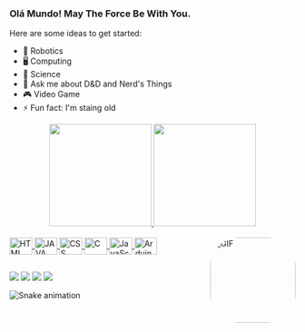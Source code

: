 ### Olá Mundo! May The Force Be With You.

<!--
**MacMenez/MacMenez** is a ✨ _special_ ✨ repository because its `README.md` (this file) appears on your GitHub profile.
-->

Here are some ideas to get started:

- 🦾 Robotics  
- 🖥️ Computing  
- 🔭 Science  
- 💬 Ask me about D&D and Nerd's Things
- 🎮 Video Game
- ⚡ Fun fact: I'm staing old

<!-- GITHUB Stats | Mostra as tabelas com o resumo da conta -->
<div align="center">
  <a href="https://github.com/MacMenez">
  <img height="180em" src="https://github-readme-stats.vercel.app/api?username=MacMenez&show_icons=true&theme=dracula&include_all_commits=true&count_private=true"/>
  <img height="180em" src="https://github-readme-stats.vercel.app/api/top-langs/?username=MacMenez&layout=compact&langs_count=7&theme=dracula"/>
</div>

<!-- Linguagens de programação -->
<div style="display: inline_block"><br>
  <img align="center" alt="HTML" height="30" width="40" src="https://cdn.jsdelivr.net/gh/devicons/devicon/icons/html5/html5-original.svg">
  <img align="center" alt="JAVA" height="30" width="40" src="https://cdn.jsdelivr.net/gh/devicons/devicon/icons/java/java-original-wordmark.svg">
  <img align="center" alt="CSS" height="30" width="40" src="https://cdn.jsdelivr.net/gh/devicons/devicon/icons/css3/css3-original-wordmark.svg">
  <img align="center" alt="C" height="30" width="40" src="https://cdn.jsdelivr.net/gh/devicons/devicon/icons/c/c-original.svg">
  <img align="center" alt="JavaScript" height="30" width="40" src="https://cdn.jsdelivr.net/gh/devicons/devicon/icons/javascript/javascript-original.svg">
  <img align="center" alt="Arduino" height="30" width="40" src="https://cdn.jsdelivr.net/gh/devicons/devicon/icons/arduino/arduino-original-wordmark.svg">
  
  <!-- GIF -->
  <img align="right" alt="GIF" height="150" style="border-radius:50px;" src="">
</div>

##

<!-- REDES SOCIAIS-->
<div>
  <a href="https://linktr.ee/MacMenez" target="_blank"><img src="https://img.shields.io/badge/linktree-39E09B?style=for-the-badge&logo=linktree&logoColor=white" target="_blank"></a>
 <a href="#" target="_blank"><img src="https://img.shields.io/badge/Discord-7289DA?style=for-the-badge&logo=discord&logoColor=white" target="_blank"></a> 
  <a href = "mailto:davi.carneiro@sga.pucminas.br"><img src="https://img.shields.io/badge/-Gmail-%23333?style=for-the-badge&logo=gmail&logoColor=white" target="_blank"></a>
  <a href="https://www.linkedin.com/in/davi-carneiro-menez/" target="_blank"><img src="https://img.shields.io/badge/-LinkedIn-%230077B5?style=for-the-badge&logo=linkedin&logoColor=white" target="_blank"></a> 
</div>
  
<!-- ANIMAÇÃO DO PAINEL DE UPDATES-->
 ![Snake animation](https://github.com/MacMenez/MacMenez/blob/output/github-contribution-grid-snake.svg)
